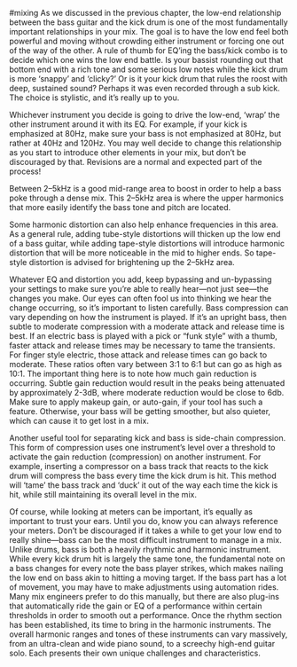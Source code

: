 #mixing 
As we discussed in the previous chapter, the low-end relationship between the bass guitar and the kick drum is one of the most fundamentally important relationships in your mix. The goal is to have the low end feel both powerful and moving without crowding either instrument or forcing one out of the way of the other. A rule of thumb for EQ’ing the bass/kick combo is to decide which one wins the low end battle. Is your bassist rounding out that bottom end with a rich tone and some serious low notes while the kick drum is more ‘snappy’ and ‘clicky?’ Or is it your kick drum that rules the roost with deep, sustained sound? Perhaps it was even recorded through a sub kick. The choice is stylistic, and it’s really up to you.

Whichever instrument you decide is going to drive the low-end, ‘wrap’ the other instrument around it with its EQ. For example, if your kick is emphasized at 80Hz, make sure your bass is not emphasized at 80Hz, but rather at 40Hz and 120Hz. You may well decide to change this relationship as you start to introduce other elements in your mix, but don’t be discouraged by that. Revisions are a normal and expected part of the process!

Between 2–5kHz is a good mid-range area to boost in order to help a bass poke through a dense mix. This 2–5kHz area is where the upper harmonics that more easily identify the bass tone and pitch are located.

Some harmonic distortion can also help enhance frequencies in this area. As a general rule, adding
tube-style distortions will thicken up the low end of a bass guitar, while adding tape-style distortions will introduce harmonic distortion that will be more noticeable in the mid to higher ends. So tape-style distortion is advised for brightening up the 2–5kHz area.

Whatever EQ and distortion you add, keep bypassing and un-bypassing your settings to make sure you’re able to really hear—not just see—the changes you make. Our eyes can often fool us into thinking we hear the change occurring, so it’s important to listen carefully.
Bass compression can vary depending on how the instrument is played. If it’s an upright bass, then subtle to moderate compression with a moderate attack and release time is best.
If an electric bass is played with a pick or “funk style” with a thumb, faster attack and release times may be necessary to tame the transients. For finger style electric, those attack and release times can go back to moderate. These ratios often vary between 3:1 to 6:1 but can go as high as 10:1. The important thing here is to note how much gain reduction is occurring. Subtle gain reduction would result in the peaks being attenuated by approximately 2-3dB, where moderate reduction would be close to 6db. Make sure to apply makeup gain, or auto-gain, if your tool has such a feature. Otherwise, your bass will be getting smoother, but also quieter, which can cause it to get lost in a mix.

Another useful tool for separating kick and bass is side-chain compression. This form of compression uses one instrument’s level over a threshold to activate the gain reduction (compression) on another instrument. For example, inserting a compressor on a bass track that reacts to the kick drum will compress the bass every time the kick drum is hit. This method will ‘tame’ the bass track and ‘duck’ it out of the way each time the kick is hit, while still maintaining its overall level in the mix.

Of course, while looking at meters can be important, it’s equally as important to trust your ears. Until you do, know you can always reference your meters. Don’t be discouraged if it takes a while to get your low end to really shine—bass can be the most difficult instrument to manage in a mix. Unlike drums, bass is both a heavily rhythmic and harmonic instrument. While every kick drum hit is largely the same tone, the fundamental note on a bass changes for every note the bass player strikes, which makes nailing the low end on bass akin to hitting a moving target. If the bass part has a lot of movement, you may have to make adjustments using automation rides. Many mix engineers prefer to do this manually, but there are also plug-ins that automatically ride the gain or EQ of a performance within certain thresholds in order to smooth out a performance.
Once the rhythm section has been established, its time to bring in the harmonic instruments. The overall harmonic ranges and tones of these instruments can vary massively, from an ultra-clean and wide piano sound, to a screechy high-end guitar solo. Each presents their own unique challenges and characteristics.